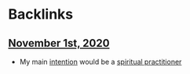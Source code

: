 
# Backlinks
## [November 1st, 2020](<November 1st, 2020.md>)
- My main [intention](<intention.md>) would be a [spiritual practitioner](<spiritual practitioner.md>)

